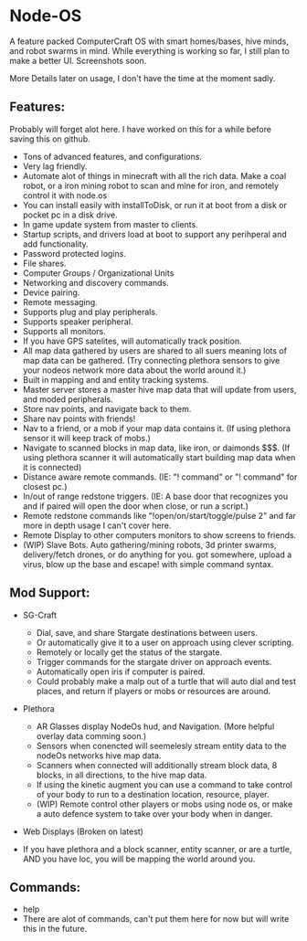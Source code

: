 # Node-OS
A feature packed ComputerCraft OS with smart homes/bases, hive minds, and robot swarms in mind.
While everything is working so far, I still plan to make a better UI.
Screenshots soon.

More Details later on usage, I don't have the time at the moment sadly.

## Features:
Probably will forget alot here. I have worked on this for a while before saving this on github.
  * Tons of advanced features, and configurations. 
  * Very lag friendly.
  * Automate alot of things in minecraft with all the rich data. Make a coal robot, or a iron mining robot to scan and mine for iron, and remotely control it with node.os
  * You can install easily with installToDisk, or run it at boot from a disk or pocket pc in a disk drive.
  * In game update system from master to clients.
  * Startup scripts, and drivers load at boot to support any perihperal and add functionality.
  * Password protected logins.
  * File shares.
  * Computer Groups / Organizational Units
  * Networking and discovery commands.
  * Device pairing.
  * Remote messaging.
  * Supports plug and play peripherals.
  * Supports speaker peripheral.
  * Supports all monitors.
  * If you have GPS satelites, will automatically track position.
  * All map data gathered by users are shared to all suers meaning lots of map data can be gathered. (Try connecting plethora sensors to give your nodeos network more data about the world around it.)
  * Built in mapping and and entity tracking systems.
  * Master server stores a master hive map data that will update from users, and moded peripherals.
  * Store nav points, and navigate back to them.
  * Share nav points with friends!
  * Nav to a friend, or a mob if your map data contains it. (If using plethora sensor it will keep track of mobs.)
  * Navigate to scanned blocks in map data, like iron, or daimonds $$$. (If using plethora scanner it will automatically start building map data when it is connected)
  * Distance aware remote commands. (IE: "!<Computer ID> command" or "! command" for closest pc.)
  * In/out of range redstone triggers. (IE: A base door that recognizes you and if paired will open the door when close, or run a script.)
  * Remote redstone commands like "!open/on/start/toggle/pulse 2" and far more in depth usage I can't cover here.
  * Remote Display to other computers monitors to show screens to friends.
  * (WIP) Slave Bots. Auto gathering/mining robots, 3d printer swarms, delivery/fetch drones, or do anything for you. got somewhere, upload a virus, blow up the base and escape! with simple command syntax.


## Mod Support:
  * SG-Craft
    * Dial, save, and share Stargate destinations between users.
    * Or automatically give it to a user on approach using clever scripting.
    * Remotely or locally get the status of the stargate.
    * Trigger commands for the stargate driver on approach events.
    * Automatically open iris if computer is paired.
    * Could probably make a malp out of a turtle that will auto dial and test places, and return if players or mobs or resources are around.

  * Plethora
    * AR Glasses display NodeOs hud, and Navigation. (More helpful overlay data comming soon.)
    * Sensors when conencted will seemelesly stream entity data to the nodeOs networks hive map data.
    * Scanners when connected will additionally stream block data, 8 blocks, in all directions, to the hive map data.
    * If using the kinetic augment you can use a command to take control of your body to run to a destination location, resource, player.
    * (WIP) Remote control other players or mobs using node os, or make a auto defence system to take over your body when in danger.

  * Web Displays (Broken on latest)
  * If you have plethora and a block scanner, entity scanner, or are a turtle, AND you have loc, you will be mapping the world around you.

## Commands:
  * help
  * There are alot of commands, can't put them here for now but will write this in the future.
